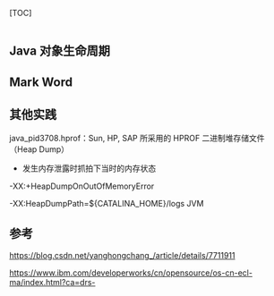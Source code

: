 

[TOC]

![]()







## Java 对象生命周期



## Mark Word





## 其他实践

java_pid3708.hprof：Sun, HP, SAP 所采用的 HPROF 二进制堆存储文件（Heap Dump）



- 发生内存泄露时抓拍下当时的内存状态

-XX:+HeapDumpOnOutOfMemoryError 

-XX:HeapDumpPath=${CATALINA_HOME}/logs JVM 



## 参考

https://blog.csdn.net/yanghongchang_/article/details/7711911

https://www.ibm.com/developerworks/cn/opensource/os-cn-ecl-ma/index.html?ca=drs-